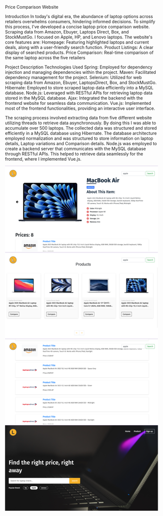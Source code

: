 Price Comparison Website

Introduction
In today's digital era, the abundance of laptop options across retailers overwhelms consumers, hindering informed decisions. To simplify this process, I've developed a concise laptop price comparison website. Scraping data from Amazon, Ebuyer, Laptops Direct, Box, and StockMustGo. I focused on Apple, HP, and Lenovo laptops.
The website's core features are:
Homepage: Featuring highlighted laptops and current deals, along with a user-friendly search function.
Product Listings: A clear display of searched products.
Price Comparison: Real-time comparison of the same laptop across the five retailers

Project Description
Technologies Used
Spring: Employed for dependency injection and managing dependencies within the project.
Maven: Facilitated dependency management for the project.
Selenium: Utilized for web scraping data from Amazon, Ebuyer, LaptopsDirect, Box, and StockMustGo.
Hibernate: Employed to store scraped laptop data efficiently into a MySQL database.
Node.js: Leveraged with RESTful APIs for retrieving laptop data stored in the MySQL database.
Ajax: Integrated the backend with the frontend website for seamless data communication.
Vue.js: Implemented most of the frontend functionalities, providing an interactive user interface.

The scraping process involved extracting data from five different website utilizing threads to retrieve data asynchronously. By doing this I was able to accumulate over 500 laptops.
The collected data was structured and stored efficiently in a MySQL database using Hibernate. The database architecture employed normalization and was structured to store information on laptop details, Laptop variations and Comparison details. Node.js was employed to create a backend server that communicates with the MySQL database through RESTful APIs. This helped to retrieve data seamlessly for the frontend, where I implemented Vue.js.

![Alt text](<Screen Shot 2023-12-13 at 3.28.37 AM.png>) ![Alt text](<Screen Shot 2023-12-13 at 3.28.28 AM.png>) ![Alt text](<Screen Shot 2023-12-13 at 3.28.45 AM.png>) ![Alt text](<Screen Shot 2023-12-13 at 3.28.16 AM.png>)
